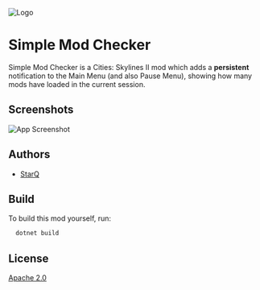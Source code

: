 
![Logo](https://raw.githubusercontent.com/qstar-inc/cities2-SimpleModChecker/master/Properties/Thumbnail.png)

# Simple Mod Checker
Simple Mod Checker is a Cities: Skylines II mod which adds a **persistent** notification to the Main Menu (and also Pause Menu), showing how many mods have loaded in the current session.


## Screenshots

![App Screenshot](https://raw.githubusercontent.com/qstar-inc/cities2-SimpleModChecker/master/Properties/Notification.jpg)


## Authors

- [StarQ](https://www.github.com/qstar-inc)


## Build

To build this mod yourself, run:

```bash
  dotnet build
```


## License

[Apache 2.0](#Apache-2.0-1-ov-file)